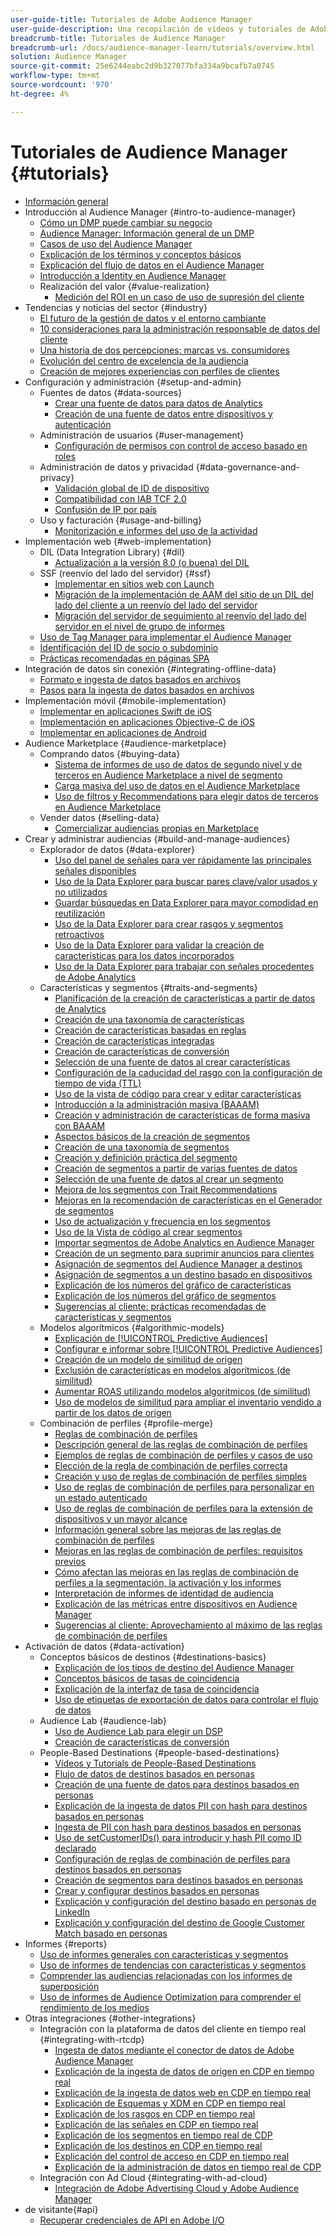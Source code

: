 ```yaml
---
user-guide-title: Tutoriales de Adobe Audience Manager
user-guide-description: Una recopilación de vídeos y tutoriales de Adobe Analytics.
breadcrumb-title: Tutoriales de Audience Manager
breadcrumb-url: /docs/audience-manager-learn/tutorials/overview.html
solution: Audience Manager
source-git-commit: 25e6244eabc2d9b327077bfa334a9bcafb7a0745
workflow-type: tm+mt
source-wordcount: '970'
ht-degree: 4%

---
```



# Tutoriales de Audience Manager {#tutorials}

+ [Información general](overview.md)
+ Introducción al Audience Manager {#intro-to-audience-manager}
   + [Cómo un DMP puede cambiar su negocio](intro-to-audience-manager/how-a-dmp-can-change-your-business.md)
   + [Audience Manager: Información general de un DMP](intro-to-audience-manager/audience-manager-overview-of-a-dmp.md)
   + [Casos de uso del Audience Manager](intro-to-audience-manager/audience-manager-use-cases.md)
   + [Explicación de los términos y conceptos básicos](intro-to-audience-manager/understanding-basic-terms-and-concepts-in-audience-manager.md)
   + [Explicación del flujo de datos en el Audience Manager](intro-to-audience-manager/understanding-the-data-flow-in-audience-manager.md)
   + [Introducción a Identity en Audience Manager](intro-to-audience-manager/introduction-to-identity-in-audience-manager.md)
   + Realización del valor {#value-realization}
      + [Medición del ROI en un caso de uso de supresión del cliente](intro-to-audience-manager/value-realization/measuring-roi-in-a-customer-suppression-use-case.md)
+ Tendencias y noticias del sector {#industry}
   + [El futuro de la gestión de datos y el entorno cambiante](https://experienceleague.adobe.com/docs/platform-learn/tutorials/industry/the-future-of-data-management-and-the-changing-environment.html)
   + [10 consideraciones para la administración responsable de datos del cliente](https://experienceleague.adobe.com/docs/platform-learn/tutorials/privacy/ten-considerations-for-responsible-customer-data-management.html)
   + [Una historia de dos percepciones: marcas vs. consumidores](https://experienceleague.adobe.com/docs/platform-learn/tutorials/industry/brands-vs-consumers.html)
   + [Evolución del centro de excelencia de la audiencia](https://experienceleague.adobe.com/docs/platform-learn/tutorials/industry/evolving-your-audience-center-of-excellence.html)
   + [Creación de mejores experiencias con perfiles de clientes](https://experienceleague.adobe.com/docs/platform-learn/tutorials/industry/building-better-experiences-with-customer-profiles.html)
+ Configuración y administración {#setup-and-admin}
   + Fuentes de datos {#data-sources}
      + [Crear una fuente de datos para datos de Analytics](setup-and-admin/data-sources/create-a-data-source-for-analytics-data.md)
      + [Creación de una fuente de datos entre dispositivos y autenticación](setup-and-admin/data-sources/creating-a-cross-device-data-source-and-authenticating.md)
   + Administración de usuarios {#user-management}
      + [Configuración de permisos con control de acceso basado en roles](setup-and-admin/user-management/setting-permissions-with-role-based-access-control.md)
   + Administración de datos y privacidad {#data-governance-and-privacy}
      + [Validación global de ID de dispositivo](setup-and-admin/data-governance-and-privacy/global-device-id-validation.md)
      + [Compatibilidad con IAB TCF 2.0](setup-and-admin/data-governance-and-privacy/iab-tcf-support.md)
      + [Confusión de IP por país](setup-and-admin/data-governance-and-privacy/ip-obfuscation-by-country.md)
   + Uso y facturación {#usage-and-billing}
      + [Monitorización e informes del uso de la actividad](setup-and-admin/usage-and-billing/monitoring-and-reporting-on-activity-usage.md)
+ Implementación web {#web-implementation}
   + DIL (Data Integration Library) {#dil}
      + [Actualización a la versión 8.0 (o buena) del DIL](web-implementation/dil/updating-to-dil-version-8-0-or-greater.md)
   + SSF (reenvío del lado del servidor) {#ssf}
      + [Implementar en sitios web con Launch](https://experienceleague.adobe.com/docs/launch-learn/implementing-in-websites-with-launch/index.html?lang=en)
      + [Migración de la implementación de AAM del sitio de un DIL del lado del cliente a un reenvío del lado del servidor](web-implementation/ssf/migrating-your-site-implementation-from-client-side-dil-to-server-side-forwarding.md)
      + [Migración del servidor de seguimiento al reenvío del lado del servidor en el nivel de grupo de informes](web-implementation/ssf/migrating-from-tracking-server-to-report-suite-level-server-side-forwarding.md)
   + [Uso de Tag Manager para implementar el Audience Manager](web-implementation/using-tag-managers-to-implement-audience-manager.md)
   + [Identificación del ID de socio o subdominio](web-implementation/how-to-identify-your-partner-id-or-subdomain.md)
   + [Prácticas recomendadas en páginas SPA](web-implementation/using-best-practices-on-spa-pages-when-sending-data-to-aam.md)
+ Integración de datos sin conexión {#integrating-offline-data}
   + [Formato e ingesta de datos basados en archivos](integrating-offline-data/formatting-and-ingesting-file-based-data.md)
   + [Pasos para la ingesta de datos basados en archivos](integrating-offline-data/steps-for-ingesting-file-based-data.md)
+ Implementación móvil {#mobile-implementation}
   + [Implementar en aplicaciones Swift de iOS](https://experienceleague.adobe.com/docs/launch-learn/implementing-in-mobile-ios-swift-apps-with-launch/index.html?lang=en)
   + [Implementación en aplicaciones Objective-C de iOS](https://experienceleague.adobe.com/docs/launch-learn/implementing-in-mobile-ios-objective-c-apps-with-launch/index.html?lang=en)
   + [Implementar en aplicaciones de Android](https://experienceleague.adobe.com/docs/launch-learn/implementing-in-mobile-android-apps-with-launch/index.html?lang=en)
+ Audience Marketplace {#audience-marketplace}
   + Comprando datos {#buying-data}
      + [Sistema de informes de uso de datos de segundo nivel y de terceros en Audience Marketplace a nivel de segmento](audience-marketplace/buying-data/reporting-2nd-and-3rd-party-data-usage-in-the-audience-marketplace-at-the-segment-level.md)
      + [Carga masiva del uso de datos en el Audience Marketplace](audience-marketplace/buying-data/bulk-uploading-data-usage-into-the-audience-marketplace.md)
      + [Uso de filtros y Recommendations para elegir datos de terceros en Audience Marketplace](audience-marketplace/buying-data/using-filters-and-recommendations-to-choose-3rd-party-data-in-audience-marketplace.md)
   + Vender datos {#selling-data}
      + [Comercializar audiencias propias en Marketplace](audience-marketplace/selling-data/commercialize-owned-audiences-on-marketplace.md)
+ Crear y administrar audiencias {#build-and-manage-audiences}
   + Explorador de datos {#data-explorer}
      + [Uso del panel de señales para ver rápidamente las principales señales disponibles](build-and-manage-audiences/data-explorer/using-the-signals-dashboard-to-quickly-view-top-available-signals.md)
      + [Uso de la Data Explorer para buscar pares clave/valor usados y no utilizados](build-and-manage-audiences/data-explorer/using-data-explorer-to-search-for-used-and-unused-key-value-pairs.md)
      + [Guardar búsquedas en Data Explorer para mayor comodidad en reutilización](build-and-manage-audiences/data-explorer/saving-searches-in-data-explorer-for-convenience-in-re-use.md)
      + [Uso de la Data Explorer para crear rasgos y segmentos retroactivos](build-and-manage-audiences/data-explorer/using-data-explorer-to-create-retroactive-traits-and-segments.md)
      + [Uso de la Data Explorer para validar la creación de características para los datos incorporados](build-and-manage-audiences/data-explorer/using-data-explorer-to-validate-trait-creation-for-your-onboarded-data.md)
      + [Uso de la Data Explorer para trabajar con señales procedentes de Adobe Analytics](build-and-manage-audiences/data-explorer/using-data-explorer-to-work-with-signals-coming-from-adobe-analytics.md)
   + Características y segmentos {#traits-and-segments}
      + [Planificación de la creación de características a partir de datos de Analytics](build-and-manage-audiences/traits-and-segments/planning-trait-creation-from-analytics-data.md)
      + [Creación de una taxonomía de características](build-and-manage-audiences/traits-and-segments/creating-a-trait-taxonomy.md)
      + [Creación de características basadas en reglas](build-and-manage-audiences/traits-and-segments/creating-rule-based-traits.md)
      + [Creación de características integradas](build-and-manage-audiences/traits-and-segments/creating-onboarded-traits.md)
      + [Creación de características de conversión](build-and-manage-audiences/traits-and-segments/creating-conversion-traits.md)
      + [Selección de una fuente de datos al crear características](build-and-manage-audiences/traits-and-segments/choosing-a-data-source-when-creating-traits.md)
      + [Configuración de la caducidad del rasgo con la configuración de tiempo de vida (TTL)](build-and-manage-audiences/traits-and-segments/configuring-trait-expiration-with-the-time-to-live-ttl-setting.md)
      + [Uso de la vista de código para crear y editar características](build-and-manage-audiences/traits-and-segments/using-code-view-to-create-and-edit-traits.md)
      + [Introducción a la administración masiva (BAAAM)](build-and-manage-audiences/traits-and-segments/introduction-to-bulk-management-baaam.md)
      + [Creación y administración de características de forma masiva con BAAAM](build-and-manage-audiences/traits-and-segments/creating-and-managing-traits-in-bulk-with-baaam.md)
      + [Aspectos básicos de la creación de segmentos](build-and-manage-audiences/traits-and-segments/the-basics-of-creating-segments.md)
      + [Creación de una taxonomía de segmentos](build-and-manage-audiences/traits-and-segments/creating-a-segment-taxonomy.md)
      + [Creación y definición práctica del segmento](build-and-manage-audiences/traits-and-segments/practical-segment-definition-and-creation.md)
      + [Creación de segmentos a partir de varias fuentes de datos](build-and-manage-audiences/traits-and-segments/creating-segments-from-multiple-data-sources.md)
      + [Selección de una fuente de datos al crear un segmento](build-and-manage-audiences/traits-and-segments/choosing-a-data-source-when-creating-a-segment.md)
      + [Mejora de los segmentos con Trait Recommendations](build-and-manage-audiences/traits-and-segments/enhancing-your-segments-with-trait-recommendations.md)
      + [Mejoras en la recomendación de características en el Generador de segmentos](build-and-manage-audiences/traits-and-segments/trait-recommendation-enhancements-in-the-segment-builder.md)
      + [Uso de actualización y frecuencia en los segmentos](build-and-manage-audiences/traits-and-segments/using-recency-and-frequency-in-segments.md)
      + [Uso de la Vista de código al crear segmentos](build-and-manage-audiences/traits-and-segments/using-code-view-when-building-segments.md)
      + [Importar segmentos de Adobe Analytics en Audience Manager](build-and-manage-audiences/traits-and-segments/import-aa-segments-into-aam.md)
      + [Creación de un segmento para suprimir anuncios para clientes](build-and-manage-audiences/traits-and-segments/building-a-segment-to-suppress-ads-to-customers.md)
      + [Asignación de segmentos del Audience Manager a destinos](build-and-manage-audiences/traits-and-segments/mapping-audience-manager-segments-to-destinations.md)
      + [Asignación de segmentos a un destino basado en dispositivos](build-and-manage-audiences/traits-and-segments/mapping-segments-to-a-device-based-destination.md)
      + [Explicación de los números del gráfico de características](build-and-manage-audiences/traits-and-segments/understanding-numbers-in-the-trait-graph.md)
      + [Explicación de los números del gráfico de segmentos](build-and-manage-audiences/traits-and-segments/understanding-numbers-in-the-segment-graph.md)
      + [Sugerencias al cliente: prácticas recomendadas de características y segmentos](build-and-manage-audiences/traits-and-segments/customer-tips-traits-and-segments-best-practices.md)
   + Modelos algorítmicos {#algorithmic-models}
      + [Explicación de [!UICONTROL Predictive Audiences]](build-and-manage-audiences/algorithmic-models/understanding-predictive-audiences.md)
      + [Configurar e informar sobre [!UICONTROL Predictive Audiences]](build-and-manage-audiences/algorithmic-models/configure-and-report-on-predictive-audiences.md)
      + [Creación de un modelo de similitud de origen](build-and-manage-audiences/algorithmic-models/creating-a-first-party-look-alike-model.md)
      + [Exclusión de características en modelos algorítmicos (de similitud)](build-and-manage-audiences/algorithmic-models/excluding-traits-in-algorithmic-look-alike-models.md)
      + [Aumentar ROAS utilizando modelos algorítmicos (de similitud)](build-and-manage-audiences/algorithmic-models/increase-roas-by-using-algorithmic-look-alike-models.md)
      + [Uso de modelos de similitud para ampliar el inventario vendido a partir de los datos de origen](build-and-manage-audiences/algorithmic-models/using-look-alike-models-to-extend-sold-out-inventory-from-your-1st-party-data.md)
   + Combinación de perfiles {#profile-merge}
      + [Reglas de combinación de perfiles](build-and-manage-audiences/profile-merge/profile-merge.md)
      + [Descripción general de las reglas de combinación de perfiles](build-and-manage-audiences/profile-merge/overview-of-profile-merge-rules.md)
      + [Ejemplos de reglas de combinación de perfiles y casos de uso](build-and-manage-audiences/profile-merge/profile-merge-rule-examples-and-use-cases.md)
      + [Elección de la regla de combinación de perfiles correcta](build-and-manage-audiences/profile-merge/choosing-the-right-profile-merge-rule.md)
      + [Creación y uso de reglas de combinación de perfiles simples](build-and-manage-audiences/profile-merge/creating-and-using-simple-profile-merge-rules.md)
      + [Uso de reglas de combinación de perfiles para personalizar en un estado autenticado](build-and-manage-audiences/profile-merge/using-profile-merge-rules-to-personalize-in-an-authenticated-state.md)
      + [Uso de reglas de combinación de perfiles para la extensión de dispositivos y un mayor alcance](build-and-manage-audiences/profile-merge/using-profile-merge-rules-for-device-extension-and-increased-reach.md)
      + [Información general sobre las mejoras de las reglas de combinación de perfiles](build-and-manage-audiences/profile-merge/overview-of-profile-merge-rule-enhancements.md)
      + [Mejoras en las reglas de combinación de perfiles: requisitos previos](build-and-manage-audiences/profile-merge/profile-merge-rule-enhancements-pre-requisites.md)
      + [Cómo afectan las mejoras en las reglas de combinación de perfiles a la segmentación, la activación y los informes](build-and-manage-audiences/profile-merge/how-profile-merge-rule-enhancements-impact-segmentation-activation-and-reporting.md)
      + [Interpretación de informes de identidad de audiencia](build-and-manage-audiences/profile-merge/interpret-audience-identity-reporting.md)
      + [Explicación de las métricas entre dispositivos en Audience Manager](build-and-manage-audiences/profile-merge/understanding-cross-device-metrics-in-audience-manager.md)
      + [Sugerencias al cliente: Aprovechamiento al máximo de las reglas de combinación de perfiles](build-and-manage-audiences/profile-merge/customer-tips-getting-the-most-out-of-profile-merge-rules.md)
+ Activación de datos {#data-activation}
   + Conceptos básicos de destinos {#destinations-basics}
      + [Explicación de los tipos de destino del Audience Manager](data-activation/destinations-basics/understanding-audience-manager-destination-types.md)
      + [Conceptos básicos de tasas de coincidencia](data-activation/destinations-basics/understanding-match-rates.md)
      + [Explicación de la interfaz de tasa de coincidencia](data-activation/destinations-basics/understanding-the-match-rate-interface-in-audience-manager.md)
      + [Uso de etiquetas de exportación de datos para controlar el flujo de datos](data-activation/destinations-basics/using-data-export-labels-to-control-data-flow.md)
   + Audience Lab {#audience-lab}
      + [Uso de Audience Lab para elegir un DSP](data-activation/audience-lab/using-audience-lab-to-choose-a-dsp.md)
      + [Creación de características de conversión](https://experienceleague.adobe.com/docs/audience-manager-learn/tutorials/build-and-manage-audiences/traits-and-segments/creating-conversion-traits.html)
   + People-Based Destinations {#people-based-destinations}
      + [Vídeos y Tutorials de People-Based Destinations](data-activation/people-based-destinations/pbd.md)
      + [Flujo de datos de destinos basados en personas](data-activation/people-based-destinations/people-based-destinations-data-flow.md)
      + [Creación de una fuente de datos para destinos basados en personas](data-activation/people-based-destinations/creating-a-data-source-for-people-based-destinations.md)
      + [Explicación de la ingesta de datos PII con hash para destinos basados en personas](data-activation/people-based-destinations/understanding-hashed-pii-data-ingestion-for-people-based-destinations.md)
      + [Ingesta de PII con hash para destinos basados en personas](data-activation/people-based-destinations/ingesting-hashed-pii-for-people-based-destinations.md)
      + [Uso de setCustomerIDs() para introducir y hash PII como ID declarado](data-activation/people-based-destinations/using-setcustomerids-to-ingest-and-hash-pii-as-a-declared-id.md)
      + [Configuración de reglas de combinación de perfiles para destinos basados en personas](data-activation/people-based-destinations/configuring-profile-merge-rules-for-people-based-destinations.md)
      + [Creación de segmentos para destinos basados en personas](data-activation/people-based-destinations/creating-segments-for-people-based-destinations.md)
      + [Crear y configurar destinos basados en personas](data-activation/people-based-destinations/create-and-configure-people-based-destinations.md)
      + [Explicación y configuración del destino basado en personas de LinkedIn](data-activation/people-based-destinations/understanding-and-configuring-the-linkedin-pbd.md)
      + [Explicación y configuración del destino de Google Customer Match basado en personas](data-activation/people-based-destinations/understanding-and-configuring-the-google-customer-match-pbd.md)
+ Informes {#reports}
   + [Uso de informes generales con características y segmentos](reports/using-general-reports-with-traits-and-segments.md)
   + [Uso de informes de tendencias con características y segmentos](reports/using-trended-reports-with-traits-and-segments.md)
   + [Comprender las audiencias relacionadas con los informes de superposición](reports/understand-related-audiences-with-overlap-reports.md)
   + [Uso de informes de Audience Optimization para comprender el rendimiento de los medios](reports/using-audience-optimization-reports-to-understand-media-performance.md)
+ Otras integraciones {#other-integrations}
   + Integración con la plataforma de datos del cliente en tiempo real {#integrating-with-rtcdp}
      + [Ingesta de datos mediante el conector de datos de Adobe Audience Manager](https://experienceleague.adobe.com/docs/platform-learn/tutorials/sources/ingest-data-from-aam.html?lang=en#sources)
      + [Explicación de la ingesta de datos de origen en CDP en tiempo real](other-integrations/integrating-with-rtcdp/rtcdp-1pd-ingestion-for-aam-users.md)
      + [Explicación de la ingesta de datos web en CDP en tiempo real](other-integrations/integrating-with-rtcdp/rtcdp-web-ingestion-for-aam-users.md)
      + [Explicación de Esquemas y XDM en CDP en tiempo real](other-integrations/integrating-with-rtcdp/rtcdp-schemas-xdm-for-aam-users.md)
      + [Explicación de los rasgos en CDP en tiempo real](other-integrations/integrating-with-rtcdp/rtcdp-traits-for-aam-users.md)
      + [Explicación de las señales en CDP en tiempo real](other-integrations/integrating-with-rtcdp/rtcdp-signals-for-aam-users.md)
      + [Explicación de los segmentos en tiempo real de CDP](other-integrations/integrating-with-rtcdp/rtcdp-segments-for-aam-users.md)
      + [Explicación de los destinos en CDP en tiempo real](other-integrations/integrating-with-rtcdp/rtcdp-destinations-for-aam-users.md)
      + [Explicación del control de acceso en CDP en tiempo real](other-integrations/integrating-with-rtcdp/rtcdp-access-control-for-aam-users.md)
      + [Explicación de la administración de datos en tiempo real de CDP](other-integrations/integrating-with-rtcdp/rtcdp-data-gov-for-aam-users.md)
   + Integración con Ad Cloud {#integrating-with-ad-cloud}
      + [Integración de Adobe Advertising Cloud y Adobe Audience Manager](other-integrations/integrating-with-ad-cloud/advertising-cloud-and-audience-manager-integration.md)
+ de visitante{#api}
   + [Recuperar credenciales de API en Adobe I/O](api/retrieve-api-credentials-in-adobe-io.md)
